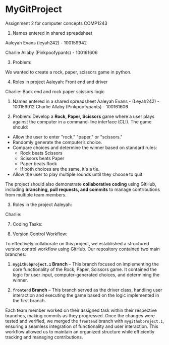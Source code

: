 # MyGitProject
Assignment 2 for computer concepts COMP1243

1. Names entered in shared spreadsheet

Aaleyah Evans (leyah242) - 100159942

Charlie Allaby (Pinkpoofypants) - 100161606

3. Problem:

We wanted to create a rock, paper, scissors game in python. 

4. Roles in project
Aaleyah: Front end and driver

Charlie: Back end and rock paper scissors logic

1. Names entered in a shared spreadsheet
Aaleyah Evans - (Leyah242) - 100159912
Charlie Allaby (Pinkpoofypants) - 100161606

2. Problem:
Develop a **Rock, Paper, Scissors** game where a user plays against the computer in a command-line interface (CLI). The game should:  
- Allow the user to enter "rock," "paper," or "scissors."  
- Randomly generate the computer’s choice.  
- Compare choices and determine the winner based on standard rules:  
  - Rock beats Scissors  
  - Scissors beats Paper  
  - Paper beats Rock  
  - If both choices are the same, it's a tie.  
- Allow the user to play multiple rounds until they choose to quit.  

The project should also demonstrate **collaborative coding** using GitHub, including **branching, pull requests, and commits** to manage contributions from multiple team members.

3. Roles in the project
Aaleyah:

Charlie:


7. Coding Tasks:

   

9. Version Control Workflow:

To effectively collaborate on this project, we established a structured version control workflow using GitHub. Our repository contained two main branches:  

1. **`mygithubproject.1` Branch** – This branch focused on implementing the core functionality of the Rock, Paper, Scissors game. It contained the logic for user input, computer-generated choices, and determining the winner.  

2. **`frontend` Branch** – This branch served as the driver class, handling user interaction and executing the game based on the logic implemented in the first branch.  

Each team member worked on their assigned task within their respective branches, making commits as they progressed. Once the changes were tested and verified, we merged the `frontend` branch with `mygithubproject.1`, ensuring a seamless integration of functionality and user interaction. This workflow allowed us to maintain an organized structure while efficiently tracking and managing contributions.


